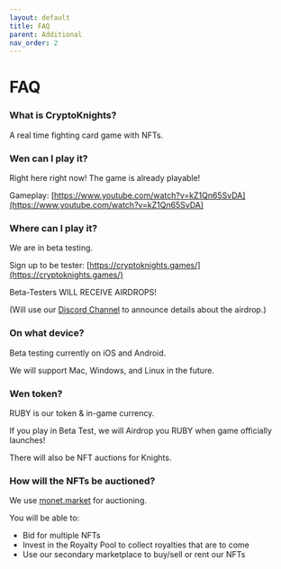 ```yaml
---
layout: default
title: FAQ
parent: Additional
nav_order: 2
---
```

# FAQ

### What is CryptoKnights?

A real time fighting card game with NFTs.

### Wen can I play it?

Right here right now! The game is already playable!

Gameplay: [https://www.youtube.com/watch?v=kZ1Qn65SvDA](https://www.youtube.com/watch?v=kZ1Qn65SvDA)

### Where can I play it?

We are in beta testing.

Sign up to be tester: [https://cryptoknights.games/](https://cryptoknights.games/)

Beta-Testers WILL RECEIVE AIRDROPS!

(Will use our [Discord Channel](https://discord.gg/wH3FTensuq) to announce details about the airdrop.)

### On what device?

Beta testing currently on iOS and Android.

We will support Mac, Windows, and Linux in the future.

### Wen token?

RUBY is our token & in-game currency.

If you play in Beta Test, we will Airdrop you RUBY when game officially launches!

There will also be NFT auctions for Knights.

### How will the NFTs be auctioned?

We use [monet.market](https://monet.market/) for auctioning.

You will be able to:

* Bid for multiple NFTs
* Invest in the Royalty Pool to collect royalties that are to come
* Use our secondary marketplace to buy/sell or rent our NFTs
